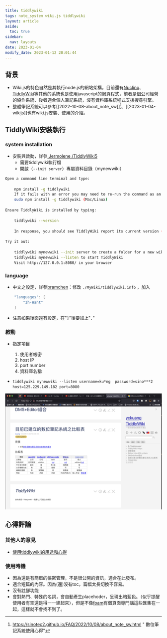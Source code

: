 ```yaml
---
title: tiddlywiki
tags: note_system wiki.js tiddlywiki
layout: article
aside:
  toc: true
sidebar:
  nav: layouts
date: 2023-01-04
modify_date: 2023-01-12 20:01:44
---
```


## 背景

- Wiki.js的特色自然是其執行node.js的網站架構，目前還有[Nuclino][Nuclino]、[TiddlyWiki][TiddlyWiki]等其他的系統也是使用javascript的網頁程式，前者是個公司經營的協作系統、後者適合個人筆記系統，沒有資料庫系統程式支援搜尋引擎。
- 整體筆記系統可以參考[[2022-10-08-about_note_sw]][^2]、[[2023-01-04-wikijs]]也有wiki.js安裝、使用的介紹。

## TiddlyWiki安裝執行

### system installation

- 安裝與啟動，詳參[ Jermolene /TiddlyWiki5][Jermo]
  - 需要tiddlywiki執行檔
  - 開啟（`--init server`）專屬資料目錄（mynewwiki）

```bash
Open a command line terminal and type:

    npm install -g tiddlywiki
    If it fails with an error you may need to re-run the command as an administrator:
    sudo npm install -g tiddlywiki (Mac/Linux)

Ensure TiddlyWiki is installed by typing:

    tiddlywiki --version

    In response, you should see TiddlyWiki report its current version (eg "5.2.5". You may also see other debugging information reported.)

Try it out:

    tiddlywiki mynewwiki --init server to create a folder for a new wiki that includes server-related components
    tiddlywiki mynewwiki --listen to start TiddlyWiki
    Visit http://127.0.0.1:8080/ in your browser
```

### language

- 中文之設定，詳參[bramchen][bramchen]：修改 `./MyWiki/tiddlywiki.info` ，加入

```java
    "languages": [
        "zh-Hant"
    ]
```

- 注意如果後面還有設定，在"`]`"後要加上"`,`"

### 啟動

- 指定項目
    1. 使用者帳密
    2. host IP
    3. port number
    4. 資料庫名稱

- `tiddlywiki mynewwiki --listen username=ku*ng  password=sino***2 host=125.229.149.182 port=8080`

![](https://raw.githubusercontent.com/sinotec2/FAQ/master/attachments/2023-01-12-20-27-19.png)

## 心得評論

### 其他人的意見

- [使用tiddlywiki的用途和心得](https://www.getit01.com/p20180112331214433/)

### 使用時機

- 因為還是有簡單的帳密管理，不是很公開的資訊，適合在此發布。
- 適合短篇的內容。因為(還)沒有toc，篇幅太長切換不容易。
- 沒有註腳功能
- 會對熱門、特殊的名詞，會自動產生placehoder，呈現出暗藍色。（似乎提醒使用者有空還是得一一建起來），但是不像[foam][foam]有個頁面專門講這些匯集在一起，這樣就不會找不到了。

[^1]: Comparison of wiki software, [wikipedia][cmp](2022)

[^2]: https://sinotec2.github.io/FAQ/2022/10/08/about_note_sw.html " 數位筆記系統使用心得"

[Jermo]: https://github.com/Jermolene/TiddlyWiki5 "Installing TiddlyWiki on Node.js"
[bramchen]: http://bramchen.objectis.net/ "bramchen"
[TiddlyWiki]: https://en.wikipedia.org/wiki/TiddlyWiki "TiddlyWiki is a personal wiki and a non-linear notebook for organising and sharing complex information. It is an open-source single page application wiki in the form of a single HTML file that includes CSS, JavaScript, embedded files such as images, and the text content. It is designed to be easy to customize and re-shape depending on application. It facilitates re-use of content by dividing it into small pieces called Tiddlers."
[Nuclino]: https://en.wikipedia.org/wiki/Nuclino "Nuclino is a cloud-based team collaboration software which allows teams to collaborate and share information in real time.[2][3] It was founded in Munich, Germany in 2015.[4] Some notable features include a WYSIWYG collaborative real-time editor and a visual representation of a team's knowledge in a graph. In addition to its web-based and desktop application, in 2018, Nuclino launched a free mobile app for Android and iOS."
[WikiWikiWeb]: https://zh.wikipedia.org/wiki/WikiWikiWeb "WikiWikiWeb是第一個用戶可編輯的維基網站，於1995年3月25日由其發明者程序員沃德·坎寧安與Portland Pattern Repository網站一起討論軟件設計模式後推出。WikiWikiWeb這個名字最初也是於運行這個網站的維基軟件名稱。這個維基軟件用Perl編程語言編寫，後更名為“WikiBase”。WikiWikiWeb是由坎寧安在1994年開發的，目的是方便程序員之間的思想交流。這個概念是基於坎寧安在20世紀80年代後期編寫HyperCard堆程式時想到的"
[gnu]: https://en.wikipedia.org/wiki/GNU_Affero_General_Public_License "GNU Affero General Public License"
[cmp]: https://en.wikipedia.org/wiki/Comparison_of_wiki_software "Comparison of wiki software"
[wikijs_official]: https://js.wiki/ "The most powerful and extensible open source Wiki software, Make documentation a joy to write using Wiki.js's beautiful and intuitive interface!"
[foam]: https://sinotec2.github.io/FAQ/2023/01/12/FOAM.html "foam"
